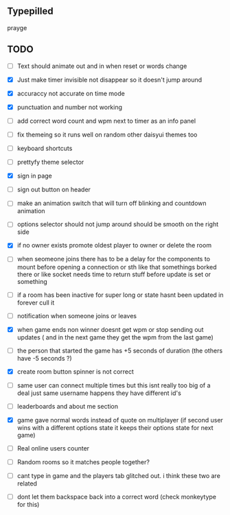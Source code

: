 ## Typepilled

prayge

## TODO
- [ ] Text should animate out and in when reset or words change
- [x] Just make timer invisible not disappear so it doesn't jump around
- [x] accuraccy not accurate on time mode
- [x] punctuation and number not working
- [ ] add correct word count and wpm next to timer as an info panel
- [ ] fix themeing so it runs well on random other daisyui themes too
- [ ] keyboard shortcuts
- [ ] prettyfy theme selector
- [x] sign in page
- [ ] sign out button on header
- [ ] make an animation switch that will turn off blinking and countdown animation
- [ ] options selector should not jump around should be smooth on the right side

- [x] if no owner exists promote oldest player to owner or delete the room
- [ ] when seomeone joins there has to be a delay for the components to mount before opening a connection or sth like that somethings borked there or like socket needs time to return stuff before update is set or something

- [ ] if a room has been inactive for super long or state hasnt been updated in forever cull it
- [ ] notification when someone joins or leaves

- [x] when game ends non winner doesnt get wpm or stop sending out updates ( and in the next game they get the wpm from the last game)

- [ ] the person that started the game has +5 seconds of duration (the others have -5 seconds ?)

- [x] create room button spinner is not correct

- [ ] same user can connect multiple times but this isnt really too big of a deal just same username happens they have different id's

- [ ] leaderboards and about me section

- [x] game gave normal words instead of quote on multiplayer (if second user wins with a different options state it keeps their options state for next game)

- [ ] Real online users counter

- [ ] Random rooms so it matches people together?

- [ ] cant type in game and the players tab glitched out. i think these two are related

- [ ] dont let them backspace back into a correct word (check monkeytype for this)